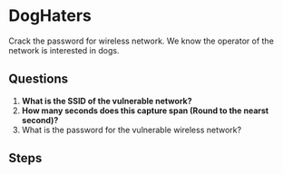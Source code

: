 # DogHaters
Crack the password for wireless network. We know the operator of the network is interested in dogs.

## Questions
1. **What is the SSID of the vulnerable network?**
2. **How many seconds does this capture span (Round to the nearst second)?**
3. What is the password for the vulnerable wireless network? 

## Steps
